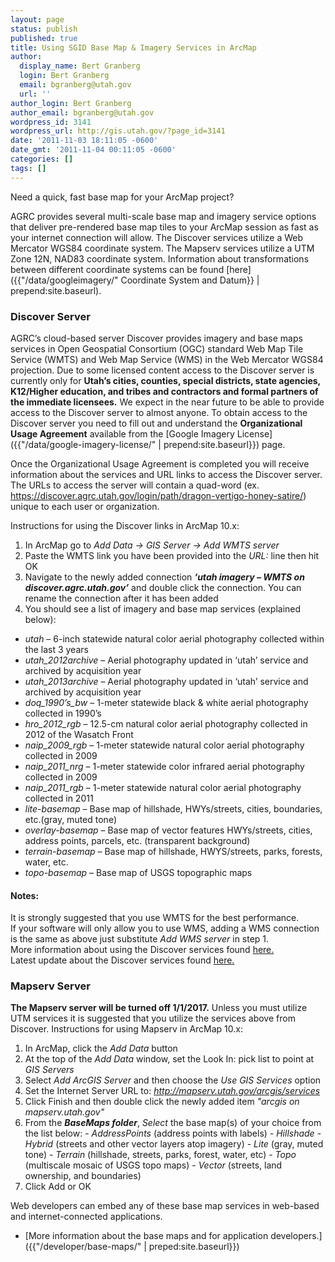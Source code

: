 ```yaml
---
layout: page
status: publish
published: true
title: Using SGID Base Map & Imagery Services in ArcMap
author:
  display_name: Bert Granberg
  login: Bert Granberg
  email: bgranberg@utah.gov
  url: ''
author_login: Bert Granberg
author_email: bgranberg@utah.gov
wordpress_id: 3141
wordpress_url: http://gis.utah.gov/?page_id=3141
date: '2011-11-03 18:11:05 -0600'
date_gmt: '2011-11-04 00:11:05 -0600'
categories: []
tags: []
---
```

Need a quick, fast base map for your ArcMap project?

AGRC provides several multi-scale base map and imagery service options that deliver pre-rendered base map tiles to your ArcMap session as fast as your internet connection will allow. The Discover services utilize a Web Mercator WGS84 coordinate system. The Mapserv services utilize a UTM Zone 12N, NAD83 coordinate system. Information about transformations between different coordinate systems can be found [here]({{"/data/googleimagery/" Coordinate System and Datum}} | prepend:site.baseurl).

### Discover Server

AGRC’s cloud-based server Discover provides imagery and base maps services in Open Geospatial Consortium (OGC) standard Web Map Tile Service (WMTS) and Web Map Service (WMS) in the Web Mercator WGS84 projection. Due to some licensed content access to the Discover server is currently only for **Utah’s cities, counties, special districts, state agencies, K12/Higher education, and tribes and contractors and formal partners of the immediate licensees.** We expect in the near future to be able to provide access to the Discover server to almost anyone. To obtain access to the Discover server you need to fill out and understand the **Organizational Usage Agreement** available from the [Google Imagery License]({{"/data/google-imagery-license/" | prepend:site.baseurl}}) page.  

Once the Organizational Usage Agreement is completed you will receive information about the services and URL links to access the Discover server. The URLs to access the server will contain a quad-word (ex. https://discover.agrc.utah.gov/login/path/dragon-vertigo-honey-satire/) unique to each user or organization.  

Instructions for using the Discover links in ArcMap 10.x:

1.	In ArcMap go to _Add Data -> GIS Server -> Add WMTS server_
1.	Paste the WMTS link you have been provided into the _URL:_ line then hit OK
1.	Navigate to the newly added connection **_‘utah imagery – WMTS on discover.agrc.utah.gov’_** and double click the connection. You can rename the connection after it has been added
1.	You should see a list of imagery and base map services (explained below):
  -	_utah_ – 6-inch statewide natural color aerial photography collected within the last 3 years
  -	*utah_2012archive* – Aerial photography updated in ‘utah’ service and archived by acquisition year
  -	*utah_2013archive* – Aerial photography updated in ‘utah’ service and archived by acquisition year
  -	*doq_1990’s_bw* – 1-meter statewide black & white aerial photography collected in 1990’s
  -	*hro_2012_rgb* – 12.5-cm natural color aerial photography collected in 2012 of the Wasatch Front
  -	*naip_2009_rgb* – 1-meter statewide natural color aerial photography collected in 2009
  -	*naip_2011_nrg* – 1-meter statewide color infrared aerial photography collected in 2009
  -	*naip_2011_rgb* – 1-meter statewide natural color aerial photography collected in 2011
  -	_lite-basemap_ – Base map of hillshade, HWYs/streets, cities, boundaries, etc.(gray, muted tone)
  -	_overlay-basemap_ – Base map of vector features HWYs/streets, cities, address points, parcels, etc. (transparent background)
  -	_terrain-basemap_ – Base map of hillshade, HWYS/streets, parks, forests, water, etc.
  -	_topo-basemap_ – Base map of USGS topographic maps

#### Notes:

It is strongly suggested that you use WMTS for the best performance.  
If your software will only allow you to use WMS, adding a WMS connection is the same as above just substitute _Add WMS server_ in step 1.  
More information about using the Discover services found [here.]()  
Latest update about the Discover services found [here.]()

### Mapserv Server
**The Mapserv server will be turned off 1/1/2017.** Unless you must utilize UTM services it is suggested that you utilize the services above from Discover.
Instructions for using Mapserv in ArcMap 10.x:

  1.  In ArcMap, click the _Add Data_ button
  1.	At the top of the _Add Data_ window, set the Look In: pick list to point at _GIS Servers_
  1.	Select _Add ArcGIS Server_ and then choose the _Use GIS Services_ option
  1.	Set the Internet Server URL to:  _http://mapserv.utah.gov/arcgis/services_
  1.	Click Finish and then double click the newly added item _"arcgis on mapserv.utah.gov"_
  1.	From the **_BaseMaps folder_**, _Select_ the base map(s) of your choice from the list below:
    - _AddressPoints_ (address points with labels)
    - _Hillshade_
    - _Hybrid_ (streets and other vector layers atop imagery)
    - _Lite_ (gray, muted tone)
    - _Terrain_ (hillshade, streets, parks, forest, water, etc)
    - _Topo_ (multiscale mosaic of USGS topo maps)
    - _Vector_ (streets, land ownership, and boundaries)
  1.	Click Add or OK  

Web developers can embed any of these base map services in web-based and internet-connected applications.
- [More information about the base maps and for application developers.]({{"/developer/base-maps/" | preped:site.baseurl}})
